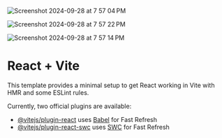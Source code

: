 
![Screenshot 2024-09-28 at 7 57 04 PM](https://github.com/user-attachments/assets/0d5b6246-9218-4422-90f7-e2a1e84b78c3)

![Screenshot 2024-09-28 at 7 57 22 PM](https://github.com/user-attachments/assets/2834b84c-1a79-4fb3-a019-8ce1b52bddf4)

![Screenshot 2024-09-28 at 7 57 14 PM](https://github.com/user-attachments/assets/097a2564-2efc-4f1a-b8a0-f52d874617f8)



# React + Vite

This template provides a minimal setup to get React working in Vite with HMR and some ESLint rules.

Currently, two official plugins are available:

- [@vitejs/plugin-react](https://github.com/vitejs/vite-plugin-react/blob/main/packages/plugin-react/README.md) uses [Babel](https://babeljs.io/) for Fast Refresh
- [@vitejs/plugin-react-swc](https://github.com/vitejs/vite-plugin-react-swc) uses [SWC](https://swc.rs/) for Fast Refresh
